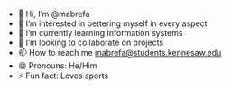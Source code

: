 - 👋 Hi, I’m @mabrefa
- 👀 I’m interested in bettering myself in every aspect
- 🌱 I’m currently learning Information systems
- 💞️ I’m looking to collaborate on projects
- 📫 How to reach me mabrefa@students.kennesaw.edu
- 😄 Pronouns: He/Him
- ⚡ Fun fact: Loves sports

<!---
mabrefa/mabrefa is a ✨ special ✨ repository because its `README.md` (this file) appears on your GitHub profile.
You can click the Preview link to take a look at your changes.
--->
